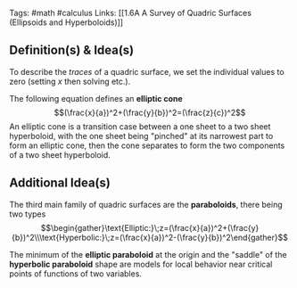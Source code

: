 Tags: #math #calculus 
Links: [[1.6A A Survey of Quadric Surfaces (Ellipsoids and Hyperboloids)]]
## Definition(s) & Idea(s)
To describe the *traces* of a quadric surface, we set the individual values to zero (setting $x$ then solving etc.).

The following equation defines an **elliptic cone**$$(\frac{x}{a})^2+(\frac{y}{b})^2=(\frac{z}{c})^2$$
An elliptic cone is a transition case between a one sheet to a two sheet hyperboloid, with the one sheet being "pinched" at its narrowest part to form an elliptic cone, then the cone separates to form 
the two components of a two sheet hyperboloid.
## Additional Idea(s)
The third main family of quadric surfaces are the **paraboloids**, there being two types$$\begin{gather}\text{Elliptic:}\;z=(\frac{x}{a})^2+(\frac{y}{b})^2\\\text{Hyperbolic:}\;z=(\frac{x}{a})^2-(\frac{y}{b})^2\end{gather}$$

The minimum of the **elliptic paraboloid** at the origin and the "saddle" of the **hyperbolic paraboloid** shape are models for local behavior near critical points of functions of two variables.
